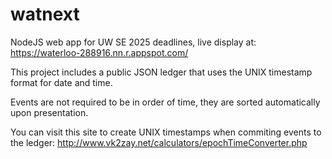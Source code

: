 # watnext
NodeJS web app for UW SE 2025 deadlines, live display at:
https://waterloo-288916.nn.r.appspot.com/

This project includes a public JSON ledger that uses the UNIX timestamp format for date and time.

Events are not required to be in order of time, they are sorted automatically upon presentation.

You can visit this site to create UNIX timestamps when commiting events to the ledger:
http://www.vk2zay.net/calculators/epochTimeConverter.php
